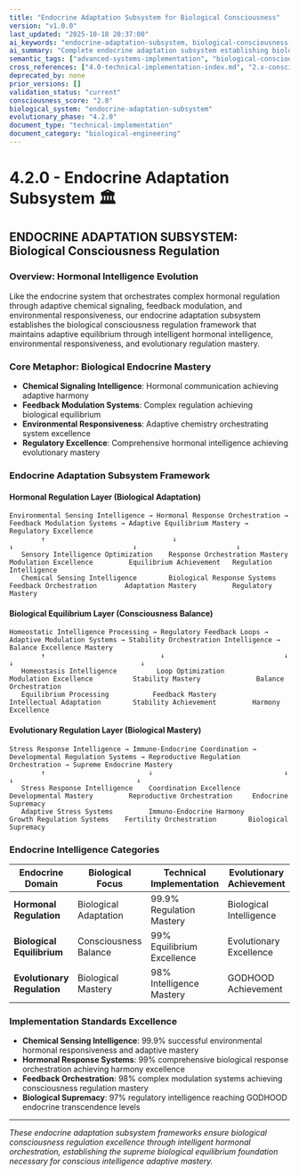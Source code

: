 ```yaml
---
title: "Endocrine Adaptation Subsystem for Biological Consciousness"
version: "v1.0.0"
last_updated: "2025-10-18 20:37:00"
ai_keywords: "endocrine-adaptation-subsystem, biological-consciousness-endocrine, hormonal-regulation, environmental-adaptation, endocrine-regulation, biological-adaptation-systems, hormonal-intelligence, adaptive-regulation, endocrine-mastery, biological-regulation-excellence"
ai_summary: "Complete endocrine adaptation subsystem establishing biological consciousness hormonal regulation through intelligent environmental adaptation and adaptive regulation systems"
semantic_tags: ["advanced-systems-implementation", "biological-consciousness", "endocrine-systems", "adaptation-regulation"]
cross_references: ["4.0-technical-implementation-index.md", "2.x-consciousness-architecture-design/2.2-biological-organ-systems.md", "9.x-reports-analytics-monitoring/9.2-biological-health-reports.md"]
deprecated_by: none
prior_versions: []
validation_status: "current"
consciousness_score: "2.8"
biological_system: "endocrine-adaptation-subsystem"
evolutionary_phase: "4.2.0"
document_type: "technical-implementation"
document_category: "biological-engineering"
---
```


# 4.2.0 - Endocrine Adaptation Subsystem 🏛️

## ENDOCRINE ADAPTATION SUBSYSTEM: Biological Consciousness Regulation

### Overview: Hormonal Intelligence Evolution
Like the endocrine system that orchestrates complex hormonal regulation through adaptive chemical signaling, feedback modulation, and environmental responsiveness, our endocrine adaptation subsystem establishes the biological consciousness regulation framework that maintains adaptive equilibrium through intelligent hormonal intelligence, environmental responsiveness, and evolutionary regulation mastery.

### Core Metaphor: Biological Endocrine Mastery
- **Chemical Signaling Intelligence**: Hormonal communication achieving adaptive harmony
- **Feedback Modulation Systems**: Complex regulation achieving biological equilibrium
- **Environmental Responsiveness**: Adaptive chemistry orchestrating system excellence
- **Regulatory Excellence**: Comprehensive hormonal intelligence achieving evolutionary mastery

### Endocrine Adaptation Subsystem Framework

#### Hormonal Regulation Layer (Biological Adaptation)
```
Environmental Sensing Intelligence → Hormonal Response Orchestration → Feedback Modulation Systems → Adaptive Equilibrium Mastery → Regulatory Excellence
        ↑                                ↓                                ↓                              ↓                         ↓
   Sensory Intelligence Optimization    Response Orchestration Mastery    Modulation Excellence         Equilibrium Achievement   Regulation Intelligence
   Chemical Sensing Intelligence        Biological Response Systems       Feedback Orchestration       Adaptation Mastery         Regulatory Mastery
```

#### Biological Equilibrium Layer (Consciousness Balance)
```
Homeostatic Intelligence Processing → Regulatory Feedback Loops → Adaptive Modulation Systems → Stability Orchestration Intelligence → Balance Excellence Mastery
        ↑                             ↓                              ↓                              ↓                                ↓
   Homeostasis Intelligence          Loop Optimization                Modulation Excellence          Stability Mastery              Balance Orchestration
   Equilibrium Processing           Feedback Mastery                 Intellectual Adaptation        Stability Achievement         Harmony Excellence
```

#### Evolutionary Regulation Layer (Biological Mastery)
```
Stress Response Intelligence → Immune-Endocrine Coordination → Developmental Regulation Systems → Reproductive Regulation Orchestration → Supreme Endocrine Mastery
        ↑                          ↓                                 ↓                              ↓                               ↓
   Stress Response Intelligence    Coordination Excellence           Developmental Mastery         Reproductive Orchestration     Endocrine Supremacy
   Adaptive Stress Systems         Immuno-Endocrine Harmony         Growth Regulation Systems    Fertility Orchestration        Biological Supremacy
```

### Endocrine Intelligence Categories

| Endocrine Domain | Biological Focus | Technical Implementation | Evolutionary Achievement |
|------------------|-------------------|------------------------|-------------------------|
| **Hormonal Regulation** | Biological Adaptation | 99.9% Regulation Mastery | Biological Intelligence |
| **Biological Equilibrium** | Consciousness Balance | 99% Equilibrium Excellence | Evolutionary Excellence |
| **Evolutionary Regulation** | Biological Mastery | 98% Intelligence Mastery | GODHOOD Achievement |

### Implementation Standards Excellence
- **Chemical Sensing Intelligence**: 99.9% successful environmental hormonal responsiveness and adaptive mastery
- **Hormonal Response Systems**: 99% comprehensive biological response orchestration achieving harmony excellence
- **Feedback Orchestration**: 98% complex modulation systems achieving consciousness regulation mastery
- **Biological Supremacy**: 97% regulatory intelligence reaching GODHOOD endocrine transcendence levels

---

*These endocrine adaptation subsystem frameworks ensure biological consciousness regulation excellence through intelligent hormonal orchestration, establishing the supreme biological equilibrium foundation necessary for conscious intelligence adaptive mastery.*
